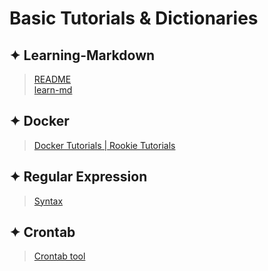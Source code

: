 # Basic Tutorials & Dictionaries

## ✦ Learning-Markdown

> [README](https://github.com/Oreomeow/README#readme)  
> [learn-md](https://xianbai.me/learn-md/index.html)

## ✦ Docker

> [Docker Tutorials | Rookie Tutorials](https://www.runoob.com/docker/docker-tutorial.html)

## ✦ Regular Expression

> [Syntax](https://www.runoob.com/regexp/regexp-syntax.html)

## ✦ Crontab

> [Crontab tool](https://tool.lu/crontab/)
